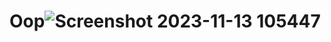# Oop![Screenshot 2023-11-13 105447](https://github.com/Ezzy180/Oop/assets/134999590/956b1c78-3316-4094-9b75-239853987133)
